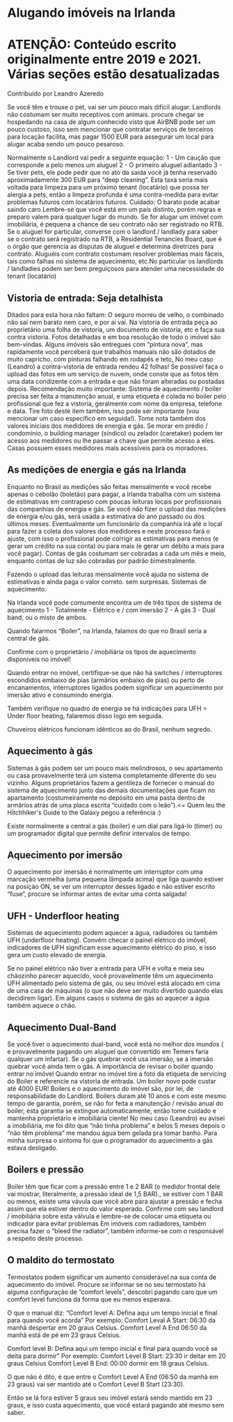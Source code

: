# Alugando imóveis na Irlanda

# **ATENÇÃO: Conteúdo escrito originalmente entre 2019 e 2021. Várias seções estão desatualizadas**

Contribuído por Leandro Azeredo

Se você têm e trouxe o pet, vai ser um pouco mais difícil alugar. Landlords não costumam ser muito receptivos com animais. procure chegar se hospedando na casa de algum conhecido visto que AirBNB pode ser um pouco custoso, isso sem mencionar que contratar serviços de terceiros para locação facilita, mas pagar 1500 EUR para assegurar um local para alugar acaba sendo um pouco pesaroso.

Normalmente o Landlord vai pedir a seguinte equação: 1 - Um caução que corresponde a pelo menos um aluguel 2 - O primeiro aluguel adiantado 3 - Se tiver pets, ele pode pedir que no ato da saída você já tenha reservado aproximadamente 300 EUR para “deep cleaning”. Esta taxa seria mais voltada para limpeza para um próximo tenant (locatário) que possa ter alergia a pets, então a limpeza profunda é uma contra-medida para evitar problemas futuros com locatários futuros. Cuidado: O barato pode acabar saindo caro Lembre-se que você está em um país distinto, porém regras e preparo valem para qualquer lugar do mundo. Se for alugar um imóvel com imobiliária, é pequena a chance de seu contrato não ser registrado no RTB. Se o aluguel for particular, converse com o landlord / landlady para saber se o contrato será registrado na RTB, a Residential Tenancies Board, que é o órgão que gerencia as disputas de aluguel e determina diretrizes para contrato. Aluguéis com contrato costumam resolver problemas mais fáceis, tais como falhas no sistema de aquecimento, etc.No particular os landlords / landladies podem ser bem preguiçosos para atender uma necessidade do tenant (locatário)

## Vistoria de entrada: Seja detalhista

Ditados para esta hora não faltam: O seguro morreu de velho, o combinado não sai nem barato nem caro, e por aí vai. Na vistoria de entrada peça ao proprietário uma folha de vistoria, um documento de vistoria, etc e faça sua contra vistoria. Fotos detalhadas e em boa resolução de todo o imóvel são bem-vindas. Alguns imóveis são entregues com “pintura nova”, mas rapidamente você perceberá que trabalhos manuais não são dotados de muito capricho. com pinturas falhando em rodapés e teto, No meu caso (Leandro) a contra-vistoria de entrada rendeu 42 folhas! Se possível faça o upload das fotos em um serviço de nuvem, onde conste que as fotos têm uma data condizente com a entrada e que não foram alteradas ou postadas depois. Recomendação muito importante: Sistema de aquecimento / boiler precisa ser feita a manutenção anual, e uma etiqueta é colada no boiler pelo profissional que fez a vistoria, geralmente com nome da empresa, telefone e data. Tire foto deste item também, isso pode ser importante (vou mencionar um caso específico em seguida!). Tome nota também dos valores iniciais dos medidores de energia e gás. Se morar em prédio / condomínio, o building manager (síndico) ou zelador (caretaker) podem ter acesso aos medidores ou lhe passar a chave que permite acesso a eles. Casas possuem esses medidores mais acessíveis para os moradores.

## As medições de energia e gás na Irlanda

Enquanto no Brasil as medições são feitas mensalmente e você recebe apenas o cebolão (boletão) para pagar, a Irlanda trabalha com um sistema de estimativas em contrapeso com poucas leituras locais por profissionais das companhias de energia e gás. Se você não fizer o upload das medições de energia e/ou gás, será usada a estimativa do ano passado ou dos últimos meses. Eventualmente um funcionário da companhia irá até o local para fazer a coleta dos valores dos medidores e neste processo fará o ajuste, com isso o profissional pode corrigir as estimativas para menos (e gerar um crédito na sua conta) ou para mais (e gerar um débito a mais para você pagar). Contas de gás costumam ser cobradas a cada um mês e meio, enquanto contas de luz são cobradas por padrão bimestralmente.

Fazendo o upload das leituras mensalmente você ajuda no sistema de estimativas e ainda paga o valor correto. sem surpresas. Sistemas de aquecimento.

Na Irlanda você pode comumente encontra um de três tipos de sistema de aquecimento 1 - Totalmente - Elétrico e / com imersão 2 - À gás 3 - Dual band, ou o misto de ambos.

Quando falarmos “Boiler”, na Irlanda, falamos do que no Brasil seria a central de gás.

Confirme com o proprietário / imobiliária os tipos de aquecimento disponíveis no imóvel!

Quando entrar no imóvel, certifique-se que não há switches / interruptores escondidos embaixo de pias (armários embaixo de pias) ou perto de encanamentos, interruptores ligados podem significar um aquecimento por imersão ativo e consumindo energia.

Também verifique no quadro de energia se há indicações para UFH = Under floor heating, falaremos disso logo em seguida.

Chuveiros elétricos funcionam idênticos ao do Brasil, nenhum segredo.

## Aquecimento à gás

Sistemas à gás podem ser um pouco mais melindrosos, o seu apartamento ou casa provavelmente terá um sistema completamente diferente do seu vizinho. Alguns proprietários fazem a gentileza de fornecer o manual do sistema de aquecimento junto das demais documentações que ficam no apartamento (costumeiramente no depósito em uma pasta dentro de armários atrás de uma placa escrita “cuidado com o leão”).<= Quem leu the Hitchhiker's Guide to the Galaxy pegou a referência :)

Existe normalmente a central a gás (boiler) e um dial para ligá-lo (timer) ou um programador digital que permite definir intervalos de tempo.

## Aquecimento por imersão

O aquecimento por imersão é normalmente um interruptor com uma marcação vermelha (uma pequena lâmpada acima) que liga quando estiver na posiçào ON, se ver um interruptor desses ligado e não estiver escrito “fuse”, procure se informar antes de evitar uma conta salgada!

## UFH - Underfloor heating

Sistemas de aquecimento podem aquecer a água, radiadores ou também UFH (underfloor heating). Convém checar o painel elétrico do imóvel, indicadores de UFH significam esse aquecimento elétrico do piso, e isso gera um custo elevado de energia.

Se no painel elétrico não tiver a entrada para UFH e volta e meia seu chãozinho parecer aquecido, você provavelmente têm um aquecimento UFH alimentado pelo sistema de gás, ou seu imóvel está alocado em cima de uma casa de máquinas (o que não deve ser muito divertido quando elas decidirem ligar). Em alguns casos o sistema de gás ao aquecer a água também aquece o chão.

## Aquecimento Dual-Band

Se você tiver o aquecimento dual-band, você está no melhor dos mundos ( e provavelmente pagando um aluguel que convertido em Temers faria qualquer um infartar). Se o gás quebrar você usa imersão, se a imersão quebrar você ainda tem o gás. A importância de revisar o boiler quando entrar no imóvel Quando entrar no imóvel tire a foto da etiqueta de servicing do Boiler e referencie na vistoria de entrada. Um boiler novo pode custar até 4000 EUR! Boilers e o aquecimento do imóvel são, por lei, de responsabilidade do Landlord. Boilers duram até 10 anos e com este mesmo tempo de garantia, porém, se não for feita a manutenção / revisão anual do boiler, esta garantia se extingue automaticamente, então tome cuidado e mantenha proprietário e imobiliária ciente! No meu caso (Leandro) eu avisei a imobiliária, me foi dito que “não tinha problema” e belos 5 meses depois o “não têm problema” me mandou água bem gelada pra tomar banho. Para minha surpresa o sintoma foi que o programador do aquecimento a gás estava desligado.

## Boilers e pressão

Boiler têm que ficar com a pressão entre 1 e 2 BAR (o medidor frontal dele vai mostrar, literalmente, a pressão ideal de 1,5 BAR)., se estiver com 1 BAR ou menos, existe uma vávula que você abre para ajustar a pressão e fecha assim que ela estiver dentro do valor esperado. Confirme com seu landlord / imobiliária sobre esta válvula e lembre-se de colocar uma etiqueta ou indicador para evitar problemas Em imóveis com radiadores, também precisa fazer o “bleed the radiator”, também informe-se com o responsável a respeito deste processo.

## O maldito do termostato

Termostatos podem significar um aumento considerável na sua conta de aquecimento do imóvel. Procure se informar se no seu termostato há alguma configuração de “comfort levels”, descobri pagando caro que um comfort level funciona da forma que eu menos esperava.

O que o manual diz: “Comfort level A: Defina aqui um tempo inicial e final para quando você acorda” Por exemplo: Comfort Leval A Start: 06:30 da manhã despertar em 20 graus Celsius. Comfort Level A End 06:50 da manhã está de pé em 23 graus Celsius.

Comfort level B: Defina aqui um tempo inicial e final para quando você se deita para dormir” Por exemplo: Comfort Level B Start: 23:30 ir deitar em 20 graus Celsius Comfort Level B End: 00:00 dormir em 18 graus Celsius.

O que não é dito, é que entre o Comfort Level A End (06:50 da manhã em 23 graus) vai ser mantido até o Comfort Level B Start (23:30).

Então se lá fora estiver 5 graus seu imóvel estará sendo mantido em 23 graus, e isso custa aquecimento, que você estará pagando até mesmo sem saber.
